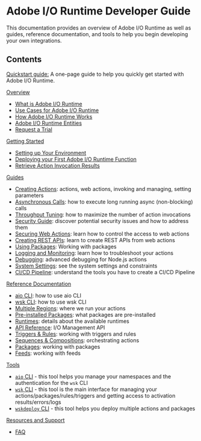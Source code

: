 # Adobe I/O Runtime Developer Guide

This documentation provides an overview of Adobe I/O Runtime as well as guides, reference documentation, and tools to help you begin developing your own integrations. 

## Contents

[Quickstart guide:](quickstart.md) A one-page guide to help you quickly get started with Adobe I/O Runtime.

[Overview](overview.md)

* [What is Adobe I/O Runtime](overview/what_is_runtime.md)
* [Use Cases for Adobe I/O Runtime](overview/usecases.md)
* [How Adobe I/O Runtime Works](overview/howitworks.md)
* [Adobe I/O Runtime Entities](overview/entities.md)
* [Request a Trial](overview/request_a_trial.md)

[Getting Started](getting-started.md)

* [Setting up Your Environment](getting_started/setup.md)
* [Deploying your First Adobe I/O Runtime Function](getting_started/deploy.md)
* [Retrieve Action Invocation Results](getting_started/activations.md)

[Guides](guides.md)

* [Creating Actions](guides/creating_actions.md): actions, web actions, invoking and managing, setting parameters
* [Asynchronous Calls](guides/asynchronous_calls.md): how to execute long running async (non-blocking) calls
* [Throughput Tuning](guides/throughput_tuning.md): how to maximize the number of action invocations
* [Security Guide](guides/security_general.md): discover potential security issues and how to address them
* [Securing Web Actions](guides/securing_web_actions.md): learn how to control the access to web actions
* [Creating REST APIs](guides/creating_rest_apis.md): learn to create REST APIs from web actions
* [Using Packages](guides/using_packages.md): Working with packages
* [Logging and Monitoring](guides/logging_monitoring.md): learn how to troubleshoot your actions
* [Debugging](guides/debugging.md): advanced debugging for Node.js actions
* [System Settings](guides/system_settings.md): see the system settings and constraints 
* [CI/CD Pipeline](guides/ci-cd_pipeline.md): understand the tools you have to create a CI/CD Pipeline

[Reference Documentation](reference.md)

* [aio CLI](reference/cli_use.md): how to use aio CLI
* [wsk CLI](reference/wsk_use.md): how to use wsk CLI
* [Multiple Regions](reference/multiple-regions.md): where we run your actions
* [Pre-installed Packages](reference/prepackages.md): what packages are pre-installed 
* [Runtimes](reference/runtimes.md): details about the available runtimes
* [API Reference](reference/api_ref.md): I/O Management API
* [Triggers & Rules](reference/triggersrules.md): working with triggers and rules
* [Sequences & Compositions](reference/sequences_compositions.md): orchestrating actions
* [Packages](reference/packages.md): working with packages
* [Feeds](reference/feeds.md): working with feeds

[Tools](tools.md)

* [`aio` CLI](./tools/cli_install.md) - this tool helps you manage your namespaces and the authentication for the `wsk` CLI
* [`wsk` CLI](./tools/wsk_install.md) - this tool is the main interface for managing your actions/packages/rules/triggers and getting access to activation results/errors/logs
* [`wskdeploy` CLI](./tools/wskdeploy_install.md) - this tool helps you deploy multiple actions and packages

[Resources and Support](resources.md)

* [FAQ](resources/faq.md)